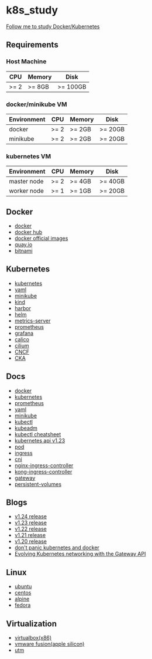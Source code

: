 # k8s_study
[Follow me to study Docker/Kubernetes](https://time.geekbang.org/column/intro/100114501)

## Requirements

### Host Machine
| CPU  | Memory | Disk
| -----|--------|-----
| >= 2 | >= 8GB | >= 100GB

### docker/minikube VM
Environment | CPU | Memory | Disk
------------|---- |--------|-----
docker      | >= 2| >= 2GB | >= 20GB
minikube    | >= 2| >= 2GB | >= 20GB

### kubernetes VM
Environment | CPU | Memory | Disk
------------|---- |--------|-----
master node | >= 2| >= 4GB | >= 40GB
worker node | >= 1| >= 1GB | >= 20GB


## Docker

* [docker](https://www.docker.com/)
* [docker hub](https://hub.docker.com/)
* [docker official images](https://github.com/docker-library/official-images)
* [quay.io](https://quay.io/)
* [bitnami](https://bitnami.com/)


## Kubernetes

* [kubernetes](https://kubernetes.io/zh/)
* [yaml](https://yaml.org/)
* [minikube](https://minikube.sigs.k8s.io/)
* [kind](https://kind.sigs.k8s.io/)
* [harbor](https://goharbor.io/)
* [helm](https://helm.sh/)
* [metrics-server](https://github.com/kubernetes-sigs/metrics-server)
* [prometheus](https://prometheus.io/)
* [grafana](https://grafana.com/)
* [calico](https://www.tigera.io/project-calico/)
* [cilium](https://cilium.io/)
* [CNCF](https://www.cncf.io/)
* [CKA](https://www.cncf.io/certification/cka/)


## Docs

* [docker](https://docs.docker.com/)
* [kubernetes](https://kubernetes.io/zh/docs/home/)
* [prometheus](https://prometheus.io/docs/)
* [yaml](https://yaml.org/spec/1.2.2/)
* [minikube](https://kubernetes.io/zh/docs/tutorials/hello-minikube/)
* [kubectl](https://kubernetes.io/zh/docs/reference/kubectl/overview/)
* [kubeadm](https://kubernetes.io/zh/docs/reference/setup-tools/kubeadm/)
* [kubectl cheatsheet](https://kubernetes.io/zh/docs/reference/kubectl/cheatsheet/)
* [kubernetes api v1.23](https://kubernetes.io/docs/reference/generated/kubernetes-api/v1.23/)
* [pod](https://kubernetes.io/zh/docs/concepts/workloads/pods/)
* [ingress](https://kubernetes.io/zh/docs/concepts/services-networking/ingress/)
* [cni](https://github.com/containernetworking/cni)
* [nginx-ingress-controller](https://docs.nginx.com/nginx-ingress-controller/)
* [kong-ingress-controller](https://docs.konghq.com/kubernetes-ingress-controller/)
* [gateway](https://gateway-api.sigs.k8s.io/)
* [persistent-volumes](https://kubernetes.io/zh/docs/concepts/storage/persistent-volumes/)

## Blogs

* [v1.24 release](https://kubernetes.io/blog/2022/05/03/kubernetes-1-24-release-announcement/)
* [v1.23 release](https://kubernetes.io/blog/2021/12/07/kubernetes-1-23-release-announcement/)
* [v1.22 release](https://kubernetes.io/blog/2021/08/04/kubernetes-1-22-release-announcement/)
* [v1.21 release](https://kubernetes.io/blog/2021/04/08/kubernetes-1-21-release-announcement/)
* [v1.20 release](https://kubernetes.io/blog/2020/12/08/kubernetes-1-20-release-announcement/)
* [don't panic kubernetes and docker](https://kubernetes.io/blog/2020/12/02/dont-panic-kubernetes-and-docker/)
* [Evolving Kubernetes networking with the Gateway API](https://kubernetes.io/blog/2021/04/22/evolving-kubernetes-networking-with-the-gateway-api/)

## Linux

* [ubuntu](https://ubuntu.com/)
* [centos](https://www.centos.org/)
* [alpine](https://alpinelinux.org/)
* [fedora](https://getfedora.org/)

## Virtualization

* [virtualbox(x86)](https://www.virtualbox.org/)
* [vmware fusion(apple silicon)](https://communities.vmware.com/t5/Fusion-for-Apple-Silicon-Tech/ct-p/3022)
* [utm](https://mac.getutm.app/)
